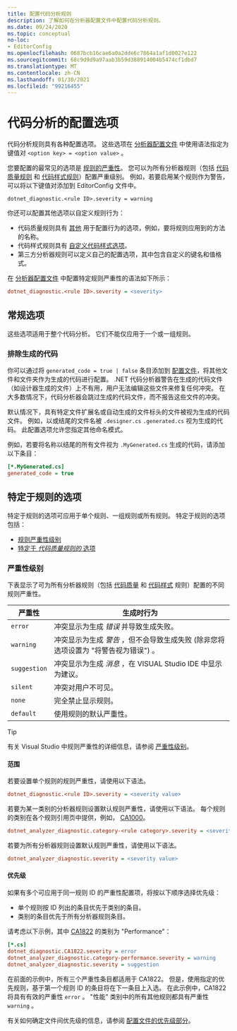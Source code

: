 ```yaml
---
title: 配置代码分析规则
description: 了解如何在分析器配置文件中配置代码分析规则。
ms.date: 09/24/2020
ms.topic: conceptual
no-loc:
- EditorConfig
ms.openlocfilehash: 0687bcb16cae6a0a2dde6c7864a1af1d0027e122
ms.sourcegitcommit: 68c9d9d9a97aab3b59d388914004b5474cf1dbd7
ms.translationtype: MT
ms.contentlocale: zh-CN
ms.lasthandoff: 01/30/2021
ms.locfileid: "99216455"
---
```

# <a name="configuration-options-for-code-analysis"></a>代码分析的配置选项

代码分析规则具有各种配置选项。 这些选项在 [分析器配置文件](configuration-files.md) 中使用语法指定为键值对 `<option key> = <option value>` 。

您要配置的最常见的选项是 [规则的严重性](#severity-level)。 您可以为所有分析器规则（包括 [代码质量规则](quality-rules/index.md) 和 [代码样式规则](style-rules/index.md)）配置严重级别。 例如，若要启用某个规则作为警告，可以将以下键值对添加到 EditorConfig 文件中。

`dotnet_diagnostic.<rule ID>.severity = warning`

你还可以配置其他选项以自定义规则行为：

- 代码质量规则具有 [其他](code-quality-rule-options.md) 用于配置行为的选项，例如，要将规则应用到的方法的名称。
- 代码样式规则具有 [自定义代码样式选项](code-style-rule-options.md)。
- 第三方分析器规则可以定义自己的配置选项，其中包含自定义的键名和值格式。

在 [分析器配置文件](configuration-files.md) 中配置特定规则严重性的语法如下所示：

```ini
dotnet_diagnostic.<rule ID>.severity = <severity>
```

## <a name="general-options"></a>常规选项

这些选项适用于整个代码分析。 它们不能仅应用于一个或一组规则。

### <a name="exclude-generated-code"></a>排除生成的代码

你可以通过将 `generated_code = true | false` 条目添加到 [配置文件](configuration-files.md)，将其他文件和文件夹作为生成的代码进行配置。 .NET 代码分析器警告在生成的代码文件（如设计器生成的文件）上不有用，用户无法编辑这些文件来修复任何冲突。 在大多数情况下，代码分析器会跳过生成的代码文件，而不报告这些文件的冲突。

默认情况下，具有特定文件扩展名或自动生成的文件标头的文件被视为生成的代码文件。 例如，以或结尾的文件名被 `.designer.cs` `.generated.cs` 视为生成的代码。 此配置选项允许您指定其他命名模式。

例如，若要将名称以结尾的所有文件视为 `.MyGenerated.cs` 生成的代码，请添加以下条目：

```ini
[*.MyGenerated.cs]
generated_code = true
```

## <a name="rule-specific-options"></a>特定于规则的选项

特定于规则的选项可应用于单个规则、一组规则或所有规则。 特定于规则的选项包括：

- [规则严重性级别](#severity-level)
- [特定于 *代码质量规则的* 选项](code-quality-rule-options.md)

### <a name="severity-level"></a>严重性级别

下表显示了可为所有分析器规则（包括 [代码质量](quality-rules/index.md) 和 [代码样式](style-rules/index.md) 规则）配置的不同规则严重性。

| 严重性 | 生成时行为 |
|-|-|
| `error` | 冲突显示为生成 *错误* 并导致生成失败。|
| `warning` | 冲突显示为生成 *警告* ，但不会导致生成失败 (除非您将选项设置为 "将警告视为错误") 。 |
| `suggestion` | 冲突显示为生成 *消息* ，在 VISUAL Studio IDE 中显示为建议。 |
| `silent` | 冲突对用户不可见。 |
| `none` | 完全禁止显示规则。 |
| `default` | 使用规则的默认严重性。 |

> [!TIP]
> 有关 Visual Studio 中规则严重性的详细信息，请参阅 [严重性级别](/visualstudio/ide/editorconfig-language-conventions#severity-levels)。

#### <a name="scope"></a>范围

若要设置单个规则的规则严重性，请使用以下语法。

```ini
dotnet_diagnostic.<rule ID>.severity = <severity value>
```

若要为某一类别的分析器规则设置默认规则严重性，请使用以下语法。 每个规则的类别在各个规则引用页中提供，例如， [CA1000](quality-rules/ca1000.md)。

```ini
dotnet_analyzer_diagnostic.category-<rule category>.severity = <severity value>
```

若要为所有分析器规则设置默认规则严重性，请使用以下语法。

```ini
dotnet_analyzer_diagnostic.severity = <severity value>
```

#### <a name="precedence"></a>优先级

如果有多个可应用于同一规则 ID 的严重性配置项，将按以下顺序选择优先级：

- 单个规则按 ID 列出的条目优先于类别的条目。
- 类别的条目优先于所有分析器规则条目。

请考虑以下示例，其中 [CA1822](/visualstudio/code-quality/ca1822) 的类别为 "Performance"：

```ini
[*.cs]
dotnet_diagnostic.CA1822.severity = error
dotnet_analyzer_diagnostic.category-performance.severity = warning
dotnet_analyzer_diagnostic.severity = suggestion
```

在前面的示例中，所有三个严重性条目都适用于 CA1822。 但是，使用指定的优先规则，基于第一个规则 ID 的条目将在下一条目上入选。 在此示例中，CA1822 将具有有效的严重性 `error` 。 "性能" 类别中的所有其他规则都具有严重性 `warning` 。

有关如何确定文件间优先级的信息，请参阅 [配置文件的优先级部分](configuration-files.md#precedence)。
